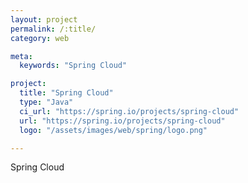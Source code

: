 ```yaml
---
layout: project
permalink: /:title/
category: web

meta:
  keywords: "Spring Cloud"

project:
  title: "Spring Cloud"
  type: "Java"
  ci_url: "https://spring.io/projects/spring-cloud"
  url: "https://spring.io/projects/spring-cloud"
  logo: "/assets/images/web/spring/logo.png"

---
```

<p>Spring Cloud</p>
